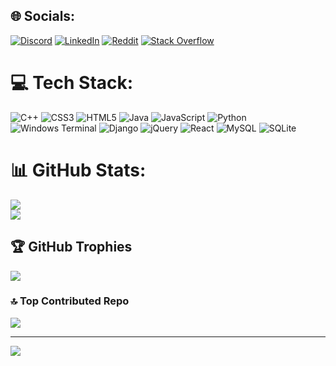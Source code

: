 
## 🌐 Socials:
[![Discord](https://img.shields.io/badge/Discord-%237289DA.svg?logo=discord&logoColor=white)](https://discord.gg/cursyy_) [![LinkedIn](https://img.shields.io/badge/LinkedIn-%230077B5.svg?logo=linkedin&logoColor=white)](https://linkedin.com/in/https://www.linkedin.com/in/oleksandr-kurilets-020171272?utm_source=share&utm_campaign=share_via&utm_content=profile&utm_medium=ios_app) [![Reddit](https://img.shields.io/badge/Reddit-%23FF4500.svg?logo=Reddit&logoColor=white)](https://reddit.com/user/u/ConcentrateNo6881) [![Stack Overflow](https://img.shields.io/badge/-Stackoverflow-FE7A16?logo=stack-overflow&logoColor=white)](https://stackoverflow.com/users/20316607) 

# 💻 Tech Stack:
![C++](https://img.shields.io/badge/c++-%2300599C.svg?style=flat&logo=c%2B%2B&logoColor=white) ![CSS3](https://img.shields.io/badge/css3-%231572B6.svg?style=flat&logo=css3&logoColor=white) ![HTML5](https://img.shields.io/badge/html5-%23E34F26.svg?style=flat&logo=html5&logoColor=white) ![Java](https://img.shields.io/badge/java-%23ED8B00.svg?style=flat&logo=openjdk&logoColor=white) ![JavaScript](https://img.shields.io/badge/javascript-%23323330.svg?style=flat&logo=javascript&logoColor=%23F7DF1E) ![Python](https://img.shields.io/badge/python-3670A0?style=flat&logo=python&logoColor=ffdd54) ![Windows Terminal](https://img.shields.io/badge/Windows%20Terminal-%234D4D4D.svg?style=flat&logo=windows-terminal&logoColor=white) ![Django](https://img.shields.io/badge/django-%23092E20.svg?style=flat&logo=django&logoColor=white) ![jQuery](https://img.shields.io/badge/jquery-%230769AD.svg?style=flat&logo=jquery&logoColor=white) ![React](https://img.shields.io/badge/react-%2320232a.svg?style=flat&logo=react&logoColor=%2361DAFB) ![MySQL](https://img.shields.io/badge/mysql-4479A1.svg?style=flat&logo=mysql&logoColor=white) ![SQLite](https://img.shields.io/badge/sqlite-%2307405e.svg?style=flat&logo=sqlite&logoColor=white)
# 📊 GitHub Stats:
![](https://github-readme-streak-stats.herokuapp.com/?user=Cursyy&theme=dark&hide_border=true)<br/>
![](https://github-readme-stats.vercel.app/api/top-langs/?username=Cursyy&theme=dark&hide_border=true&include_all_commits=true&count_private=true&layout=compact)

## 🏆 GitHub Trophies
![](https://github-profile-trophy.vercel.app/?username=Cursyy&theme=radical&no-frame=true&no-bg=true&margin-w=4)

### 🔝 Top Contributed Repo
![](https://github-contributor-stats.vercel.app/api?username=Cursyy&limit=5&theme=dark&combine_all_yearly_contributions=true)

---
[![](https://visitcount.itsvg.in/api?id=Cursyy&icon=2&color=12)](https://visitcount.itsvg.in)
